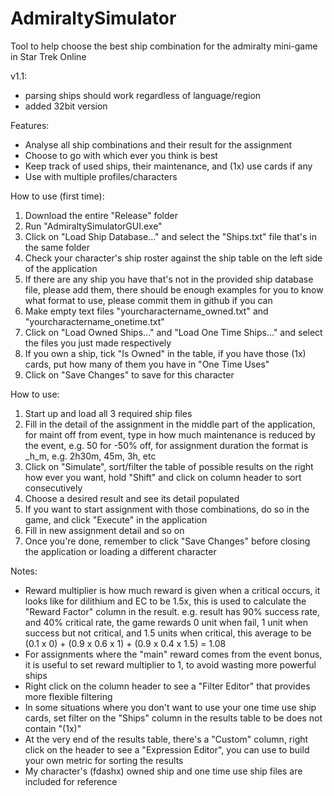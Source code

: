 # AdmiraltySimulator
Tool to help choose the best ship combination for the admiralty mini-game in Star Trek Online

v1.1:
 - parsing ships should work regardless of language/region
 - added 32bit version

Features:
 - Analyse all ship combinations and their result for the assignment
 - Choose to go with which ever you think is best
 - Keep track of used ships, their maintenance, and (1x) use cards if any
 - Use with multiple profiles/characters

How to use (first time):
1. Download the entire "Release" folder
2. Run "AdmiraltySimulatorGUI.exe"
3. Click on "Load Ship Database..." and select the "Ships.txt" file that's in the same folder
4. Check your character's ship roster against the ship table on the left side of the application
5. If there are any ship you have that's not in the provided ship database file, please add them, there should be enough examples for you to know what format to use, please commit them in github if you can
4. Make empty text files "yourcharactername_owned.txt" and "yourcharactername_onetime.txt"
5. Click on "Load Owned Ships..." and "Load One Time Ships..." and select the files you just made respectively
5. If you own a ship, tick "Is Owned" in the table, if you have those (1x) cards, put how many of them you have in "One Time Uses"
6. Click on "Save Changes" to save for this character

How to use:
1. Start up and load all 3 required ship files
2. Fill in the detail of the assignment in the middle part of the application, for maint off from event, type in how much maintenance is reduced by the event, e.g. 50 for -50% off, for assignment duration the format is _h_m, e.g. 2h30m, 45m, 3h, etc
3. Click on "Simulate", sort/filter the table of possible results on the right how ever you want, hold "Shift" and click on column header to sort consecutively
4. Choose a desired result and see its detail populated
5. If you want to start assignment with those combinations, do so in the game, and click "Execute" in the application
6. Fill in new assignment detail and so on
7. Once you're done, remember to click "Save Changes" before closing the application or loading a different character


Notes:
 - Reward multiplier is how much reward is given when a critical occurs, it looks like for dilithium and EC to be 1.5x, this is used to calculate the "Reward Factor" column in the result. e.g. result has 90% success rate, and 40% critical rate, the game rewards 0 unit when fail, 1 unit when success but not critical, and 1.5 units when critical, this average to be (0.1 x 0) + (0.9 x 0.6 x 1) + (0.9 x 0.4 x 1.5) = 1.08
 - For assignments where the "main" reward comes from the event bonus, it is useful to set reward multiplier to 1, to avoid wasting more powerful ships
 - Right click on the column header to see a "Filter Editor" that provides more flexible filtering
 - In some situations where you don't want to use your one time use ship cards, set filter on the "Ships" column in the results table to be does not contain "(1x)"
 - At the very end of the results table, there's a "Custom" column, right click on the header to see a "Expression Editor", you can use to build your own metric for sorting the results
 - My character's (fdashx) owned ship and one time use ship files are included for reference
